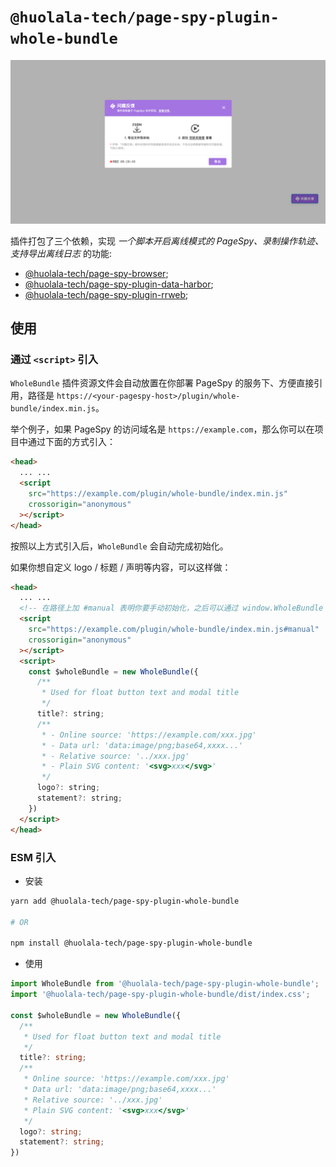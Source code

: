 # `@huolala-tech/page-spy-plugin-whole-bundle`

![Screenshot](./.github/screenshots/image.png)

插件打包了三个依赖，实现 _一个脚本开启离线模式的 PageSpy、录制操作轨迹、支持导出离线日志_ 的功能:

- [@huolala-tech/page-spy-browser](../page-spy-browser/);
- [@huolala-tech/page-spy-plugin-data-harbor](../page-spy-plugin-data-harbor/);
- [@huolala-tech/page-spy-plugin-rrweb](../page-spy-plugin-rrweb/);

## 使用

### 通过 `<script>` 引入

`WholeBundle` 插件资源文件会自动放置在你部署 PageSpy 的服务下、方便直接引用，路径是 `https://<your-pagespy-host>/plugin/whole-bundle/index.min.js`。

举个例子，如果 PageSpy 的访问域名是 `https://example.com`，那么你可以在项目中通过下面的方式引入：

```html
<head>
  ... ...
  <script
    src="https://example.com/plugin/whole-bundle/index.min.js"
    crossorigin="anonymous"
  ></script>
</head>
```

按照以上方式引入后，`WholeBundle` 会自动完成初始化。

如果你想自定义 logo / 标题 / 声明等内容，可以这样做：

```html
<head>
  ... ...
  <!-- 在路径上加 #manual 表明你要手动初始化，之后可以通过 window.WholeBundle 全局变量引用 -->
  <script
    src="https://example.com/plugin/whole-bundle/index.min.js#manual"
    crossorigin="anonymous"
  ></script>
  <script>
    const $wholeBundle = new WholeBundle({
      /**
       * Used for float button text and modal title
       */
      title?: string;
      /**
       * - Online source: 'https://example.com/xxx.jpg'
       * - Data url: 'data:image/png;base64,xxxx...'
       * - Relative source: '../xxx.jpg'
       * - Plain SVG content: '<svg>xxx</svg>'
       */
      logo?: string;
      statement?: string;
    })
  </script>
</head>
```

### ESM 引入

- 安装

```bash
yarn add @huolala-tech/page-spy-plugin-whole-bundle

# OR

npm install @huolala-tech/page-spy-plugin-whole-bundle
```

- 使用

```ts
import WholeBundle from '@huolala-tech/page-spy-plugin-whole-bundle';
import '@huolala-tech/page-spy-plugin-whole-bundle/dist/index.css';

const $wholeBundle = new WholeBundle({
  /**
   * Used for float button text and modal title
   */
  title?: string;
  /**
   * Online source: 'https://example.com/xxx.jpg'
   * Data url: 'data:image/png;base64,xxxx...'
   * Relative source: '../xxx.jpg'
   * Plain SVG content: '<svg>xxx</svg>'
   */
  logo?: string;
  statement?: string;
})
```
